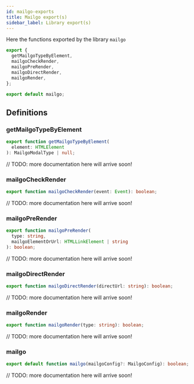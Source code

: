 ```yaml
---
id: mailgo-exports
title: Mailgo export(s)
sidebar_label: Library export(s)
---
```


Here the functions exported by the library `mailgo`

```js
export {
  getMailgoTypeByElement,
  mailgoCheckRender,
  mailgoPreRender,
  mailgoDirectRender,
  mailgoRender,
};

export default mailgo;
```

## Definitions

### getMailgoTypeByElement

```ts
export function getMailgoTypeByElement(
  element: HTMLElement
): MailgoModalType | null;
```

// TODO: more documentation here will arrive soon!

### mailgoCheckRender

```ts
export function mailgoCheckRender(event: Event): boolean;
```

// TODO: more documentation here will arrive soon!

### mailgoPreRender

```ts
export function mailgoPreRender(
  type: string,
  mailgoElementOrUrl: HTMLLinkElement | string
): boolean;
```

// TODO: more documentation here will arrive soon!

### mailgoDirectRender

```ts
export function mailgoDirectRender(directUrl: string): boolean;
```

// TODO: more documentation here will arrive soon!

### mailgoRender

```ts
export function mailgoRender(type: string): boolean;
```

// TODO: more documentation here will arrive soon!

### mailgo

```ts
export default function mailgo(mailgoConfig?: MailgoConfig): boolean;
```

// TODO: more documentation here will arrive soon!
